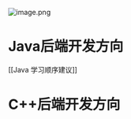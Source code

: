 ![image.png](https://image-1311137268.cos.ap-chengdu.myqcloud.com/SIYuan/20240528230051.png)

# Java后端开发方向

[[Java 学习顺序建议]]


# C++后端开发方向
